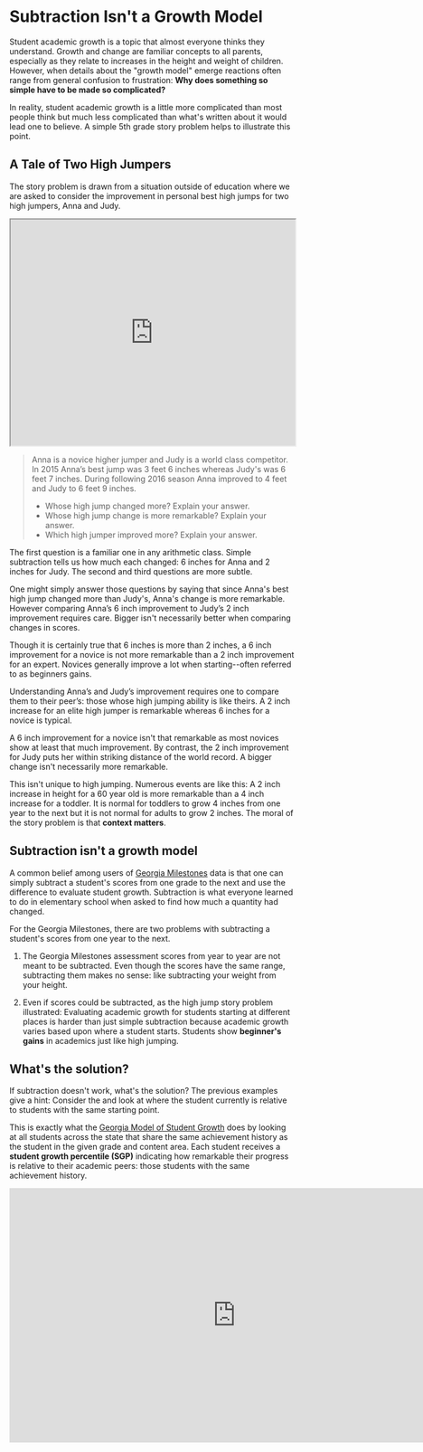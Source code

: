 # Subtraction Isn't a Growth Model

Student academic growth is a topic that almost everyone thinks they understand. Growth and change are familiar
concepts to all parents, especially as they relate to increases in the height and weight of children. However,
when details about the "growth model" emerge reactions often range from general confusion to
frustration: __Why does something so simple have to be made so complicated?__

In reality, student academic growth is a little more complicated than most people think but much less complicated than
what's written about it would lead one to believe. A simple 5th grade story problem helps to illustrate this point.

## A Tale of Two High Jumpers

The story problem is drawn from a situation outside of education where we are asked to consider the
improvement in personal best high jumps for two high jumpers, Anna and Judy.

<iframe
    width="100%"
    height="400"
    scrolling="no"
    src="https://rawgit.com/dbetebenner/e0f874d6ab1736fdc69bf9ddff9593ec/raw/3e923df195f1e7c88667d51aa535f28c6bf64f5d/index.html">
</iframe>

>Anna is a novice higher jumper and Judy is a world class competitor. In 2015 Anna’s best jump was 3 feet 6 inches whereas Judy's
>was 6 feet 7 inches. During following 2016 season Anna improved to 4 feet and Judy to 6 feet 9 inches.
> * Whose high jump changed more? Explain your answer.
> * Whose high jump change is more remarkable? Explain your answer.
> * Which high jumper improved more? Explain your answer.

The first question is a familiar one in any arithmetic class. Simple subtraction tells us how much each changed:
6 inches for Anna and 2 inches for Judy. The second and third questions are more subtle.

One might simply answer those questions by saying that since Anna's best high jump changed more than Judy's, Anna's change
is more remarkable. However comparing Anna’s 6 inch improvement to Judy’s 2 inch improvement requires care. Bigger isn't
necessarily better when comparing changes in scores.

Though it is certainly true that 6 inches is more than 2 inches, a 6 inch improvement for a novice is not
more remarkable than a 2 inch improvement for an expert. Novices generally improve a lot when
starting--often referred to as beginners gains.

Understanding Anna’s and Judy’s improvement requires one to compare them to their peer’s: those whose high jumping ability is
like theirs. A 2 inch increase for an elite high jumper is remarkable whereas 6 inches for a novice is typical.

A 6 inch improvement for a novice isn't that remarkable as most novices show at least that much improvement. By contrast, the
2 inch improvement for Judy puts her within striking distance of the world record. A bigger change isn't necessarily more
remarkable.

This isn't unique to high jumping. Numerous events are like this: A 2 inch increase in height for a 60 year old
is more remarkable than a 4 inch increase for a toddler. It is normal for toddlers to grow 4 inches from one year to the
next but it is not normal for adults to grow 2 inches. The moral of the story problem is that __context matters__.


## Subtraction isn't a growth model

A common belief among users of [Georgia
Milestones](http://www.gadoe.org/Curriculum-Instruction-and-Assessment/Assessment/Pages/Georgia-Milestones-Assessment-System.aspx) data is that one can simply subtract a student's scores from
one grade to the next and use the difference to evaluate student growth. Subtraction is what everyone learned to
do in elementary school when asked to find how much a quantity had changed.

For the Georgia Milestones, there are two problems with subtracting a student's scores from one year to the next.

1. The Georgia Milestones assessment scores from year to year are not meant to be subtracted. Even though
the scores have the same range, subtracting them makes no sense: like subtracting your weight from your height.

2. Even if scores could be subtracted, as the high jump story problem illustrated: Evaluating academic growth for
students starting at different places is harder than just simple subtraction because academic growth varies based
upon where a student starts. Students show __beginner's gains__ in academics just like high jumping.


## What's the solution?

If subtraction doesn't work, what's the solution? The previous examples give a hint: Consider the and look at
where the student currently is relative to students with the same starting point.

This is exactly what the [Georgia Model of Student Growth](http://www.gadoe.org/Curriculum-Instruction-and-Assessment/Assessment/Pages/Georgia-Student-Growth-Model.aspx)
does by looking at all students across the state that share the same achievement history as the student in the given grade
and content area. Each student receives a __student growth percentile (SGP)__ indicating how remarkable their progress is relative
to their academic peers: those students with the same achievement history.  

<iframe
    style=“border: 2px solid #111111;”
    src="https://www.youtube.com/embed/dyArv7184ZY"
    width="800"
    height="450"
    frameborder="0"
    webkitallowfullscreen mozallowfullscreen allowfullscreen>
</iframe>
